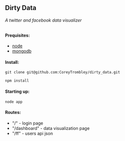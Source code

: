 ## Dirty Data
###### A twitter and facebook data visualizer


#### Prequisites:
* [node](http://nodejs.org/)
* [mongodb](http://www.mongodb.org/downloads)


#### Install:
````shell
git clone git@github.com:CoreyTrombley/dirty_data.git

npm install
````


#### Starting up:
````shell
node app
````


#### Routes:
* "/" - login page
* "/dashboard" - data visualization page
* "/ff" - users api json

